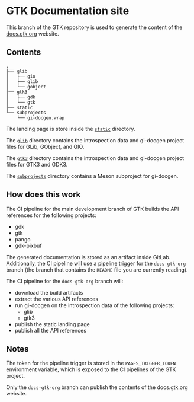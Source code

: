 GTK Documentation site
======================

This branch of the GTK repository is used to generate the content of the
[docs.gtk.org](https://docs.gtk.org) website.

Contents
--------

```
.
├── glib
│   ├── gio
│   ├── glib
│   └── gobject
├── gtk3
│   ├── gdk
│   └── gtk
├── static
└── subprojects
    └── gi-docgen.wrap
```

The landing page is store inside the [`static`](./static) directory.

The [`glib`](./glib) directory contains the introspection data and gi-docgen
project files for GLib, GObject, and GIO.

The [`gtk3`](./gtk3) directory contains the introspection data and gi-docgen
project files for GTK3 and GDK3.

The [`subprojects`](./subprojects) directory contains a Meson subproject for
gi-docgen.

How does this work
------------------

The CI pipeline for the main development branch of GTK builds the API
references for the following projects:

 - gdk
 - gtk
 - pango
 - gdk-pixbuf

The generated documentation is stored as an artifact inside GitLab.
Additionally, the CI pipeline will use a pipeline trigger for the
`docs-gtk-org` branch (the branch that contains the `README` file you are
currently reading).

The CI pipeline for the `docs-gtk-org` branch will:

 - download the build artifacts
 - extract the various API references
 - run gi-docgen on the introspection data of the following projects:
   - glib
   - gtk3
 - publish the static landing page
 - publish all the API references

 Notes
 -----

 The token for the pipeline trigger is stored in the `PAGES_TRIGGER_TOKEN`
 environment variable, which is exposed to the CI pipelines of the GTK
 project.

 Only the `docs-gtk-org` branch can publish the contents of the docs.gtk.org
 website.
